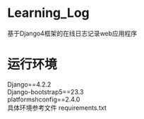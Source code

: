 # Learning_Log
基于Django4框架的在线日志记录web应用程序
# 运行环境
Django==4.2.2  
Django-bootstrap5==23.3  
platformshconfig==2.4.0  
具体环境参考文件 requirements.txt
